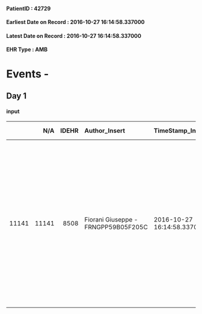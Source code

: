
#### PatientID : 42729
#### Earliest Date on Record : 2016-10-27 16:14:58.337000
#### Latest Date on Record : 2016-10-27 16:14:58.337000
#### EHR Type : AMB

# Events - 

## Day 1

#### input
|       |    N/A |   IDEHR | Author_Insert                       | TimeStamp_Insert           | EHRType   |   PatientID |   IDDigitalSignDocument | persone_vicine   |   Unnamed: 0_x.1 |   IDANAMNESI_SOCIALE | Patient   | FamigliaAltro   | Paziente_T   | FamigliaAltro_T   |   Non_Rilevabile_x.1 | Note_Non_Rilevabile_x.1   | opt_Problemi   | Note_I                                                                                                                                                                                                                                                                            | ds_note_timori                                                                                                                                | chk_contr_sintomi   | chk_competenza                                 | opt_paziente_a      | opt_famiglia_a   | opt_adeguatezza   | opt_paziente_solo   | ds_note_con                                                                                                                                                                                                                               | opt_presente_assente   | Presenza_minori   | Caregiver_principale   | opt_capacita     | opt_necessario   | opt_presente   | opt_risorse_ec   | opt_paziente_psi   | opt_Ins_vol   | opt_paziente_ad   | opt_caregiver_ad   | opt_esenzione   | opt_inv_civile   |   invalidita_perc |   ds_codice_es | Needs     | Domestic partnership   | Fragility                    | opt_disponibilita_f   | opt_indennita_acc   | opt_legge   | opt_famiglia_psi   | opt_disponibilit_paz   |
|------:|-------:|--------:|:------------------------------------|:---------------------------|:----------|------------:|------------------------:|:-----------------|-----------------:|---------------------:|:----------|:----------------|:-------------|:------------------|---------------------:|:--------------------------|:---------------|:----------------------------------------------------------------------------------------------------------------------------------------------------------------------------------------------------------------------------------------------------------------------------------|:----------------------------------------------------------------------------------------------------------------------------------------------|:--------------------|:-----------------------------------------------|:--------------------|:-----------------|:------------------|:--------------------|:------------------------------------------------------------------------------------------------------------------------------------------------------------------------------------------------------------------------------------------|:-----------------------|:------------------|:-----------------------|:-----------------|:-----------------|:---------------|:-----------------|:-------------------|:--------------|:------------------|:-------------------|:----------------|:-----------------|------------------:|---------------:|:----------|:-----------------------|:-----------------------------|:----------------------|:--------------------|:------------|:-------------------|:-----------------------|
| 11141 |  11141 |    8508 | Fiorani Giuseppe - FRNGPP59B05F205C | 2016-10-27 16:14:58.337000 | AMB       |       42729 |                  534836 | N/A              |             4477 |                 2900 | Si#1      | Si#1            | No#0         | Si#1              |                    0 | NR                        | No#0           | Pz informato della diagnosi e dell'aggravamento, ma con area illusionale pressoch√© intatta. La moglie e le due figlie sono informate dell'aggravamento e della sospensione dei trattamenti sistemici,in seguito alla documentata progressione a livello epatico emersa dalla PET | Sono emersi dal colloquio con la figlia Roberta questi timori correlati soprattutto alla stanchezza del care giver e al controllo dei sintomi | controllo sintomi#0 | competenza/capacit√† assistenziale caregiver#0 | Sovradimensionate#0 | Congruenti#1     | Si#1              | No#0                | Il pz,ex ammiraglio della Marina Militare,vive con la moglie Eugenia di aa 62. Due figlie fuori casa: Roberta di aa 33,la quale abita nello stesso caseggiato dei genitori e la figlia primogenita Valentina di aa 38,la quale vive a Rho | Presente#1             | No#0              | La moglie              | Incrementabile#1 | Si#1             | No#0           | Adeguate#1       | No#0               | No#0          | Totale#2          | Totale#2           | Si#1            | Si#1             |               100 |             48 | Clinici#0 | Coniuge/Convivente#0   | sovraccarico assistenziale#4 | No#0                  | No#0                | No#0        | No#0               | No#0                   |


